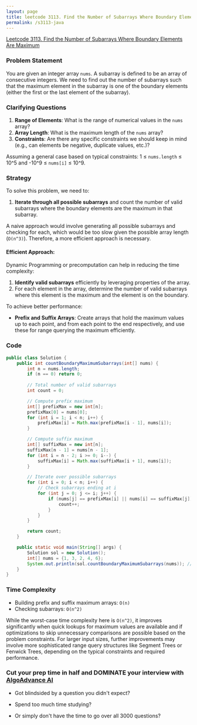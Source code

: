```yaml
---
layout: page
title: leetcode 3113. Find the Number of Subarrays Where Boundary Elements Are Maximum
permalink: /s3113-java
---
```

[Leetcode 3113. Find the Number of Subarrays Where Boundary Elements Are Maximum](https://algoadvance.github.io/algoadvance/l3113)
### Problem Statement
You are given an integer array `nums`. A subarray is defined to be an array of consecutive integers. We need to find out the number of subarrays such that the maximum element in the subarray is one of the boundary elements (either the first or the last element of the subarray).

### Clarifying Questions
1. **Range of Elements**: What is the range of numerical values in the `nums` array?
2. **Array Length**: What is the maximum length of the `nums` array?
3. **Constraints**: Are there any specific constraints we should keep in mind (e.g., can elements be negative, duplicate values, etc.)?

Assuming a general case based on typical constraints: 1 ≤ `nums.length` ≤ 10^5 and -10^9 ≤ `nums[i]` ≤ 10^9.

### Strategy
To solve this problem, we need to:
1. **Iterate through all possible subarrays** and count the number of valid subarrays where the boundary elements are the maximum in that subarray.

A naive approach would involve generating all possible subarrays and checking for each, which would be too slow given the possible array length (`O(n^3)`). Therefore, a more efficient approach is necessary.

#### Efficient Approach:

Dynamic Programming or precomputation can help in reducing the time complexity:
1. **Identify valid subarrays** efficiently by leveraging properties of the array.
2. For each element in the array, determine the number of valid subarrays where this element is the maximum and the element is on the boundary.

To achieve better performance:
- **Prefix and Suffix Arrays**: Create arrays that hold the maximum values up to each point, and from each point to the end respectively, and use these for range querying the maximum efficiently.

### Code

```java
public class Solution {
    public int countBoundaryMaximumSubarrays(int[] nums) {
        int n = nums.length;
        if (n == 0) return 0;
        
        // Total number of valid subarrays
        int count = 0;

        // Compute prefix maximum
        int[] prefixMax = new int[n];
        prefixMax[0] = nums[0];
        for (int i = 1; i < n; i++) {
            prefixMax[i] = Math.max(prefixMax[i - 1], nums[i]);
        }

        // Compute suffix maximum
        int[] suffixMax = new int[n];
        suffixMax[n - 1] = nums[n - 1];
        for (int i = n - 2; i >= 0; i--) {
            suffixMax[i] = Math.max(suffixMax[i + 1], nums[i]);
        }

        // Iterate over possible subarrays
        for (int i = 0; i < n; i++) {
            // Check subarrays ending at i
            for (int j = 0; j <= i; j++) {
                if (nums[j] == prefixMax[i] || nums[i] == suffixMax[j]) {
                    count++;
                }
            }
        }

        return count;
    }

    public static void main(String[] args) {
        Solution sol = new Solution();
        int[] nums = {1, 3, 2, 4, 6};
        System.out.println(sol.countBoundaryMaximumSubarrays(nums)); // Example usage
    }
}
```

### Time Complexity
- Building prefix and suffix maximum arrays: `O(n)`
- Checking subarrays: `O(n^2)`

While the worst-case time complexity here is `O(n^2)`, it improves significantly when quick lookups for maximum values are available and if optimizations to skip unnecessary comparisons are possible based on the problem constraints. For larger input sizes, further improvements may involve more sophisticated range query structures like Segment Trees or Fenwick Trees, depending on the typical constraints and required performance.


### Cut your prep time in half and DOMINATE your interview with [AlgoAdvance AI](https://algoAdvance.com)

- Got blindsided by a question you didn't expect?

- Spend too much time studying?

- Or simply don't have the time to go over all 3000 questions?

